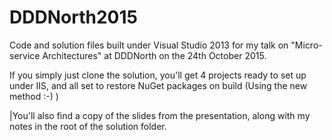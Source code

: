 # DDDNorth2015
Code and solution files built under Visual Studio 2013 for my talk on "Micro-service Architectures" at DDDNorth on the 24th October 2015.

If you simply just clone the solution, you'll get 4 projects ready to set up under IIS, and all set to restore NuGet packages on build (Using the new method :-) )

|You'll also find a copy of the slides from the presentation, along with my notes in the root of the solution folder.
